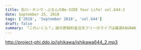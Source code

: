 ```yaml
---
title: 石川・ホンマ・ぶるんのBe-SIDE Your Life! vol.644-2
date: September 25, 2018
tags: ['2018', 'September 2018', 'vol.644']
draft: false
summary: 「これいくら？」謎の原稿料金注文フリーのライブは最高KAGAWA
---
```


http://project-phi.ddo.jp/ishikawa/ishikawa644_2.mp3